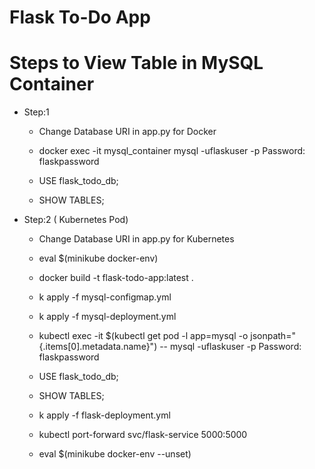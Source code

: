 # Flask To-Do App
# Steps to View Table in MySQL Container
- Step:1
    - Change Database URI in app.py for Docker

    - docker exec -it mysql_container mysql -uflaskuser -p
    Password: flaskpassword
    - USE flask_todo_db;
    - SHOW TABLES;
- Step:2 ( Kubernetes Pod)
    - Change Database URI in app.py for Kubernetes

    - eval $(minikube docker-env)
    - docker build -t flask-todo-app:latest .

    - k apply -f mysql-configmap.yml 
    - k apply -f mysql-deployment.yml

    - kubectl exec -it $(kubectl get pod -l app=mysql -o jsonpath="{.items[0].metadata.name}") -- mysql -uflaskuser -p
    Password: flaskpassword
    - USE flask_todo_db;
    - SHOW TABLES;


    - k apply -f flask-deployment.yml
    - kubectl port-forward svc/flask-service 5000:5000



    - eval $(minikube docker-env --unset)

